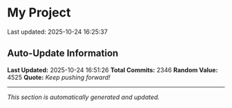# My Project


Last updated: 2025-10-24 16:25:37

















































































































































































































































































































































































































































































































































































































































































































































































































































































































































































































































































































































































































































































































































































































































































































































































































































































































































































































































































































































































































































































































































































































































































































































































































































































































































































































































































































































































































































## Auto-Update Information

**Last Updated:** 2025-10-24 16:51:26
**Total Commits:** 2346
**Random Value:** 4525
**Quote:** _Keep pushing forward!_

---
_This section is automatically generated and updated._